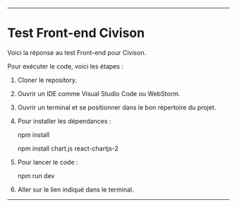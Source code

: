 
---

# Test Front-end Civison

Voici la réponse au test Front-end pour Civison.

Pour exécuter le code, voici les étapes :

1. Cloner le repository.
2. Ouvrir un IDE comme Visual Studio Code ou WebStorm.
3. Ouvrir un terminal et se positionner dans le bon répertoire du projet.
4. Pour installer les dépendances :
    
    npm install
   
    npm install chart.js react-chartjs-2
    

6. Pour lancer le code :
    
    npm run dev
    

7. Aller sur le lien indiqué dans le terminal.

---
